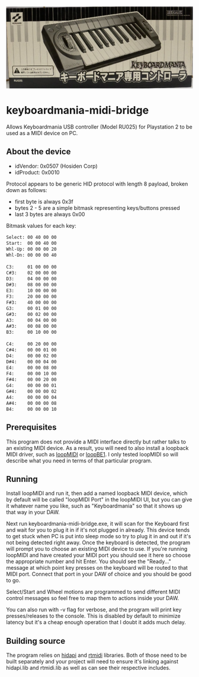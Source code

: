 ![Keyboardmania Controller](https://github.com/has207/keyboardmania-midi-bridge/blob/ccfd1e9755eed3977eefdcadd358b050256f27e0/keyboardmania.jpg)

# keyboardmania-midi-bridge
Allows Keyboardmania USB controller (Model RU025) for Playstation 2 to be used as a MIDI device on PC.

## About the device
- idVendor: 0x0507 (Hosiden Corp)
- idProduct: 0x0010

Protocol appears to be generic HID protocol with length 8 payload, broken down as follows:
- first byte is always 0x3f
- bytes 2 - 5 are a simple bitmask representing keys/buttons pressed
- last 3 bytes are always 0x00

Bitmask values for each key:

```
Select: 00 40 00 00
Start:  00 00 40 00
Whl-Up: 00 00 00 20
Whl-Dn: 00 00 00 40

C3:     01 00 00 00
C#3:    02 00 00 00
D3:     04 00 00 00
D#3:    08 00 00 00
E3:     10 00 00 00
F3:     20 00 00 00
F#3:    40 00 00 00
G3:     00 01 00 00
G#3:    00 02 00 00
A3:     00 04 00 00
A#3:    00 08 00 00
B3:     00 10 00 00

C4:     00 20 00 00
C#4:    00 00 01 00
D4:     00 00 02 00
D#4:    00 00 04 00
E4:     00 00 08 00
F4:     00 00 10 00
F#4:    00 00 20 00
G4:     00 00 00 01
G#4:    00 00 00 02
A4:     00 00 00 04
A#4:    00 00 00 08
B4:     00 00 00 10
```

## Prerequisites
This program does not provide a MIDI interface directly but rather talks to an existing MIDI device. As a result, you will need to also
install a loopback MIDI driver, such as [loopMIDI](https://www.tobias-erichsen.de/software/loopmidi.html) or [loopBE1](https://www.nerds.de/en/loopbe1.html).
I only tested loopMIDI so will describe what you need in terms of that particular program.

## Running
Install loopMIDI and run it, then add a named loopback MIDI device, which by default will be called "loopMIDI Port" in the loopMIDI UI, but you can
give it whatever name you like, such as "Keyboardmania" so that it shows up that way in your DAW.

Next run keyboardmania-midi-bridge.exe, it will scan for the Keyboard first and wait for you to plug it in if it's not plugged in already. This device
tends to get stuck when PC is put into sleep mode so try to plug it in and out if it's not being detected right away. Once the keyboard is detected,
the program will prompt you to choose an existing MIDI device to use. If you're running loopMIDI and have created your MIDI port you should see it here
so choose the appropriate number and hit Enter. You should see the "Ready..." message at which point key presses on the keyboard will be routed to that
MIDI port. Connect that port in your DAW of choice and you should be good to go.

Select/Start and Wheel motions are programmed to send different MIDI control messages so feel free to map them to actions inside your DAW.

You can also run with -v flag for verbose, and the program will print key presses/releases to the console. This is disabled by default to minimize
latency but it's a cheap enough operation that I doubt it adds much delay.

## Building source
The program relies on [hidapi](https://github.com/signal11/hidapi) and [rtmidi](https://github.com/thestk/rtmidi) libraries. Both of those need to
be built separately and your project will need to ensure it's linking against hidapi.lib and rtmidi.lib as well as can see their respective
includes.
